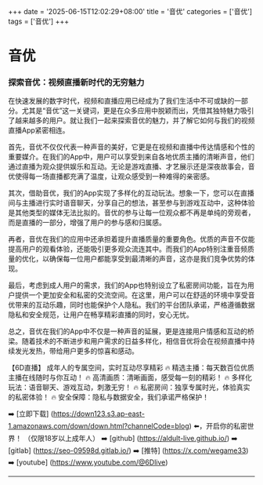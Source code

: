 +++
date = '2025-06-15T12:02:29+08:00'
title = '音优'
categories = ['音优']
tags = ['音优']
+++

# 音优

### 探索音优：视频直播新时代的无穷魅力

在快速发展的数字时代，视频和直播应用已经成为了我们生活中不可或缺的一部分。尤其是“音优”这一关键词，更是在众多应用中脱颖而出，凭借其独特魅力吸引了越来越多的用户。就让我们一起来探索音优的魅力，并了解它如何与我们的视频直播App紧密相连。

首先，音优不仅仅代表一种声音的美好，它更是在视频和直播中传达情感和个性的重要媒介。在我们的App中，用户可以享受到来自各地优质主播的清晰声音，他们通过直播为观众提供娱乐和互动。无论是游戏直播、才艺展示还是深夜故事会，音优使得每一场直播都充满了温度，让观众感受到一种难得的亲密感。

其次，借助音优，我们的App实现了多样化的互动玩法。想象一下，您可以在直播间与主播进行实时语音聊天，分享自己的想法，甚至参与到游戏互动中，这种体验是其他类型的媒体无法比拟的。音优的参与让每一位观众都不再是单纯的旁观者，而是直播的一部分，增强了用户的参与感和归属感。

再者，音优在我们的应用中还承担着提升直播质量的重要角色。优质的声音不仅能提高用户的观看体验，还能吸引更多观众流连其中。而我们的App特别注重音频质量的优化，以确保每一位用户都能享受到最清晰的声音，这亦是我们竞争优势的体现。

最后，考虑到成人用户的需求，我们的App也特别设立了私密房间功能，旨在为用户提供一个更加安全和私密的交流空间。在这里，用户可以在舒适的环境中享受音优带来的互动乐趣，同时也能保护个人隐私。我们的平台团队承诺，严格遵循数据隐私和安全规范，让用户在畅享精彩直播的同时，安心无忧。

总之，音优在我们的App中不仅是一种声音的延展，更是连接用户情感和互动的桥梁。随着技术的不断进步和用户需求的日益多样化，相信音优将会在视频直播中持续发光发热，带给用户更多的惊喜和感动。

【6D直播】
成年人的专属空间，实时互动尽享精彩
🔥 精选主播：每天数百位优质主播在线随时与你互动！
🔥 高清画质：清晰画面，感受每一刻的精彩！
🔥 多样化玩法：语音聊天、游戏互动，刺激无穷！
🔥 私密房间：独享专属时光，体验真实的私密体验！
🔥 安全保障：隐私与数据安全，我们承诺严格保护！

➡️ [立即下载] (https://down123.s3.ap-east-1.amazonaws.com/down/down.html?channelCode=blog) ⬅️，开启你的私密世界！
（仅限18岁以上成年人）
➡️ [github] (https://aldult-live.github.io/)
➡️ [gitlab] (https://seo-09598d.gitlab.io/)
➡️ [推特] (https://x.com/wegame33)
➡️ [youtube] (https://www.youtube.com/@6Dlive)

---
